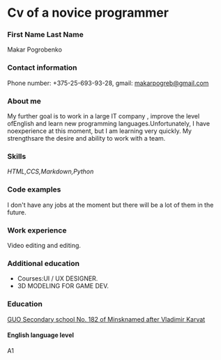 #  Cv of a novice programmer

### First Name Last Name 
Makar Pogrobenko

### Сontact information 
Phone number: +375-25-693-93-28, gmail: makarpogreb@gmail.com

### About me 
My further goal is to work in a large IT company , improve the level ofEnglish and learn new programming languages.Unfortunately, I have noexperience at this moment, but I am   learning very quickly. My strengthsare the desire and ability to work with a team.

### Skills 
*HTML,CCS,Markdown,Python*

### Code examples 
I don't have any jobs at the moment but there will be a lot of them in the future.

### Work experience 
Video editing and editing.

### Additional education
- Courses:UI / UX DESIGNER.
- 3D MODELING FOR GAME DEV.

### Education
[GUO Secondary school No. 182 of Minsknamed after Vladimir Karvat](https://182minsk.schools.by/)

#### English language level
A1